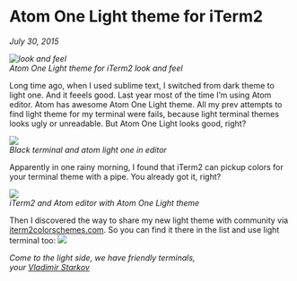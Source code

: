 # Atom One Light theme for iTerm2

_July 30, 2015_

_![look and feel](https://i.imgur.com/WBa4C6o.png)  
Atom One Light theme for iTerm2 look and feel_

Long time ago, when I used sublime text, I switched from dark theme to light one. And it feeels good. Last year most of the time I’m using Atom editor. Atom has awesome Atom One Light theme. All my prev attempts to find light theme for my terminal were fails, because light terminal themes looks ugly or unreadable. But Atom One Light looks good, right?

_![](https://i.imgur.com/sbNiya1.png)  
Black terminal and atom light one in editor_

Apparently in one rainy morning, I found that iTerm2 can pickup colors for your terminal theme with a pipe. You already got it, right?

_![](https://i.imgur.com/jpkg9aC.png)  
iTerm2 and Atom editor with Atom One Light theme_

Then I discovered the way to share my new light theme with community via [iterm2colorschemes.com](http://iterm2colorschemes.com/). So you can find it there in the list and use light terminal too:
![](https://i.imgur.com/5UExqDW.png)

_Come to the light side, we have friendly terminals,  
your [Vladimir Starkov](https://iamstarkov.com)_
